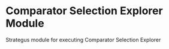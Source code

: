 # Comparator Selection Explorer Module

Strategus module for executing Comparator Selection Explorer